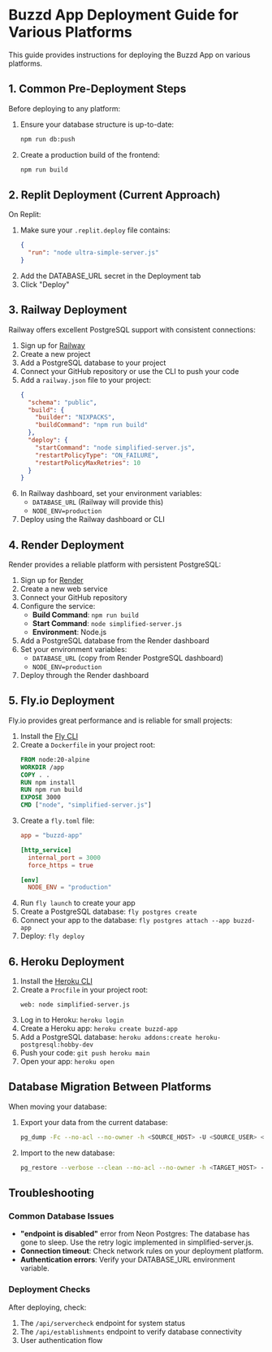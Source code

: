 # Buzzd App Deployment Guide for Various Platforms

This guide provides instructions for deploying the Buzzd App on various platforms.

## 1. Common Pre-Deployment Steps

Before deploying to any platform:

1. Ensure your database structure is up-to-date:
   ```bash
   npm run db:push
   ```
2. Create a production build of the frontend:
   ```bash
   npm run build
   ```

## 2. Replit Deployment (Current Approach)

On Replit:

1. Make sure your `.replit.deploy` file contains:
   ```json
   {
     "run": "node ultra-simple-server.js"
   }
   ```
2. Add the DATABASE_URL secret in the Deployment tab
3. Click "Deploy"

## 3. Railway Deployment

Railway offers excellent PostgreSQL support with consistent connections:

1. Sign up for [Railway](https://railway.app/)
2. Create a new project
3. Add a PostgreSQL database to your project
4. Connect your GitHub repository or use the CLI to push your code
5. Add a `railway.json` file to your project:
   ```json
   {
     "schema": "public",
     "build": {
       "builder": "NIXPACKS",
       "buildCommand": "npm run build"
     },
     "deploy": {
       "startCommand": "node simplified-server.js",
       "restartPolicyType": "ON_FAILURE",
       "restartPolicyMaxRetries": 10
     }
   }
   ```
6. In Railway dashboard, set your environment variables:
   - `DATABASE_URL` (Railway will provide this)
   - `NODE_ENV=production`
7. Deploy using the Railway dashboard or CLI

## 4. Render Deployment

Render provides a reliable platform with persistent PostgreSQL:

1. Sign up for [Render](https://render.com/)
2. Create a new web service
3. Connect your GitHub repository
4. Configure the service:
   - **Build Command**: `npm run build`
   - **Start Command**: `node simplified-server.js`
   - **Environment**: Node.js
5. Add a PostgreSQL database from the Render dashboard
6. Set your environment variables:
   - `DATABASE_URL` (copy from Render PostgreSQL dashboard)
   - `NODE_ENV=production`
7. Deploy through the Render dashboard

## 5. Fly.io Deployment

Fly.io provides great performance and is reliable for small projects:

1. Install the [Fly CLI](https://fly.io/docs/hands-on/install-flyctl/)
2. Create a `Dockerfile` in your project root:
   ```dockerfile
   FROM node:20-alpine
   WORKDIR /app
   COPY . .
   RUN npm install
   RUN npm run build
   EXPOSE 3000
   CMD ["node", "simplified-server.js"]
   ```
3. Create a `fly.toml` file:
   ```toml
   app = "buzzd-app"
   
   [http_service]
     internal_port = 3000
     force_https = true
   
   [env]
     NODE_ENV = "production"
   ```
4. Run `fly launch` to create your app
5. Create a PostgreSQL database: `fly postgres create`
6. Connect your app to the database: `fly postgres attach --app buzzd-app`
7. Deploy: `fly deploy`

## 6. Heroku Deployment

1. Install the [Heroku CLI](https://devcenter.heroku.com/articles/heroku-cli)
2. Create a `Procfile` in your project root:
   ```
   web: node simplified-server.js
   ```
3. Log in to Heroku: `heroku login`
4. Create a Heroku app: `heroku create buzzd-app`
5. Add a PostgreSQL database: `heroku addons:create heroku-postgresql:hobby-dev`
6. Push your code: `git push heroku main`
7. Open your app: `heroku open`

## Database Migration Between Platforms

When moving your database:

1. Export your data from the current database:
   ```bash
   pg_dump -Fc --no-acl --no-owner -h <SOURCE_HOST> -U <SOURCE_USER> <SOURCE_DB> > buzzd_backup.dump
   ```

2. Import to the new database:
   ```bash
   pg_restore --verbose --clean --no-acl --no-owner -h <TARGET_HOST> -U <TARGET_USER> -d <TARGET_DB> buzzd_backup.dump
   ```

## Troubleshooting

### Common Database Issues

- **"endpoint is disabled"** error from Neon Postgres: The database has gone to sleep. Use the retry logic implemented in simplified-server.js.
- **Connection timeout**: Check network rules on your deployment platform.
- **Authentication errors**: Verify your DATABASE_URL environment variable.

### Deployment Checks

After deploying, check:

1. The `/api/servercheck` endpoint for system status
2. The `/api/establishments` endpoint to verify database connectivity 
3. User authentication flow